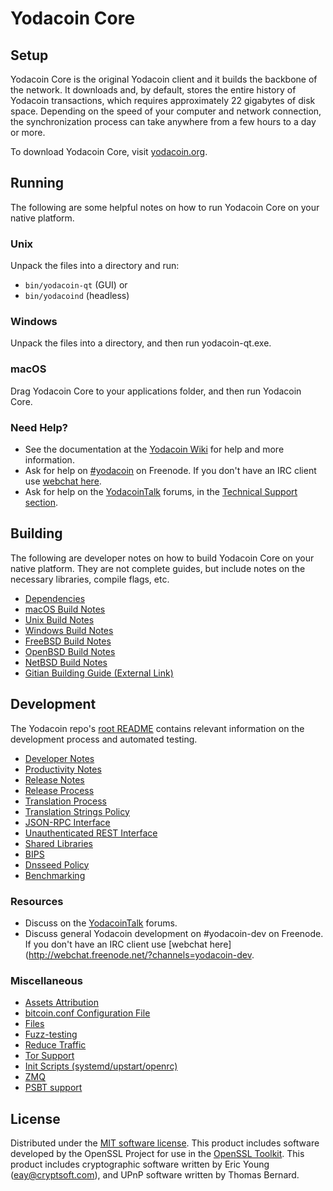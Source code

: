 Yodacoin Core
=============

Setup
---------------------
Yodacoin Core is the original Yodacoin client and it builds the backbone of the network. It downloads and, by default, stores the entire history of Yodacoin transactions, which requires approximately 22 gigabytes of disk space. Depending on the speed of your computer and network connection, the synchronization process can take anywhere from a few hours to a day or more.

To download Yodacoin Core, visit [yodacoin.org](https://yodacoin.org/).

Running
---------------------
The following are some helpful notes on how to run Yodacoin Core on your native platform.

### Unix

Unpack the files into a directory and run:

- `bin/yodacoin-qt` (GUI) or
- `bin/yodacoind` (headless)

### Windows

Unpack the files into a directory, and then run yodacoin-qt.exe.

### macOS

Drag Yodacoin Core to your applications folder, and then run Yodacoin Core.

### Need Help?

* See the documentation at the [Yodacoin Wiki](https://yodacoin.info/)
for help and more information.
* Ask for help on [#yodacoin](http://webchat.freenode.net?channels=yodacoin) on Freenode. If you don't have an IRC client use [webchat here](http://webchat.freenode.net?channels=yodacoin).
* Ask for help on the [YodacoinTalk](https://yodacointalk.io/) forums, in the [Technical Support section](https://yodacointalk.io/c/technical-support).

Building
---------------------
The following are developer notes on how to build Yodacoin Core on your native platform. They are not complete guides, but include notes on the necessary libraries, compile flags, etc.

- [Dependencies](dependencies.md)
- [macOS Build Notes](build-osx.md)
- [Unix Build Notes](build-unix.md)
- [Windows Build Notes](build-windows.md)
- [FreeBSD Build Notes](build-freebsd.md)
- [OpenBSD Build Notes](build-openbsd.md)
- [NetBSD Build Notes](build-netbsd.md)
- [Gitian Building Guide (External Link)](https://github.com/bitcoin-core/docs/blob/master/gitian-building.md)

Development
---------------------
The Yodacoin repo's [root README](/README.md) contains relevant information on the development process and automated testing.

- [Developer Notes](developer-notes.md)
- [Productivity Notes](productivity.md)
- [Release Notes](release-notes.md)
- [Release Process](release-process.md)
- [Translation Process](translation_process.md)
- [Translation Strings Policy](translation_strings_policy.md)
- [JSON-RPC Interface](JSON-RPC-interface.md)
- [Unauthenticated REST Interface](REST-interface.md)
- [Shared Libraries](shared-libraries.md)
- [BIPS](bips.md)
- [Dnsseed Policy](dnsseed-policy.md)
- [Benchmarking](benchmarking.md)

### Resources
* Discuss on the [YodacoinTalk](https://yodacointalk.io/) forums.
* Discuss general Yodacoin development on #yodacoin-dev on Freenode. If you don't have an IRC client use [webchat here](http://webchat.freenode.net/?channels=yodacoin-dev.

### Miscellaneous
- [Assets Attribution](assets-attribution.md)
- [bitcoin.conf Configuration File](bitcoin-conf.md)
- [Files](files.md)
- [Fuzz-testing](fuzzing.md)
- [Reduce Traffic](reduce-traffic.md)
- [Tor Support](tor.md)
- [Init Scripts (systemd/upstart/openrc)](init.md)
- [ZMQ](zmq.md)
- [PSBT support](psbt.md)

License
---------------------
Distributed under the [MIT software license](/COPYING).
This product includes software developed by the OpenSSL Project for use in the [OpenSSL Toolkit](https://www.openssl.org/). This product includes
cryptographic software written by Eric Young ([eay@cryptsoft.com](mailto:eay@cryptsoft.com)), and UPnP software written by Thomas Bernard.
